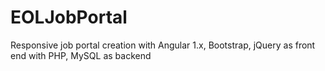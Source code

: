 # EOLJobPortal
Responsive job portal creation with Angular 1.x, Bootstrap, jQuery as front end with PHP, MySQL as backend
